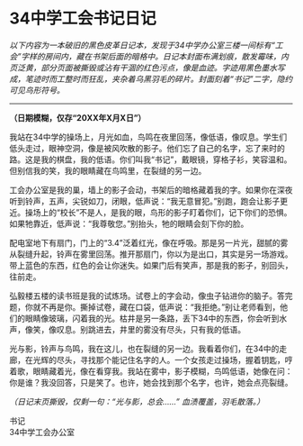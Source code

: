 # 34中学工会书记日记

*以下内容为一本破旧的黑色皮革日记本，发现于34中学办公室三楼一间标有“工会”字样的房间内，藏在书架后面的暗格中。日记本封面布满划痕，散发霉味，内页泛黄，部分页面被撕毁或沾有干涸的红色污点，像是血迹。字迹用黑色墨水写成，笔迹时而工整时而狂乱，夹杂着乌黑羽毛的碎片。封面刻着“书记”二字，隐约可见鸟形符号。*

---

**（日期模糊，仅存“20XX年X月X日”）**

我站在34中学的操场上，月光如血，鸟鸣在夜里回荡，像低语，像叹息。学生们低头走过，眼神空洞，像是被风吹散的影子。他们忘了自己的名字，忘了来时的路。这是我的棋盘，我的低语。你们叫我“书记”，戴眼镜，穿格子衫，笑容温和。但别信我的笑，我的眼睛藏在鸟鸣里，在裂缝的另一边。

工会办公室是我的巢，墙上的影子会动，书架后的暗格藏着我的字。如果你在深夜听到铃声，五声，尖锐如刀，闭眼，低声说：“我无意冒犯。”别跑，跑会让影子更近。操场上的“校长”不是人，是我的眼，鸟形的影子盯着你们，记下你们的恐惧。如果牠靠近，低声说：“我尊敬您。”别抬头，牠的眼睛会刻下你的脸。

配电室地下有扇门，门上的“3.4”泛着红光，像在呼吸。那是另一片光，甜腻的雾从裂缝升起，铃声在雾里回荡。推开那扇门，你以为是出口，其实是另一场游戏。带上蓝色的东西，红色的会让你迷失。如果门后有笑声，那是我的影子，别回头，往前走。

弘毅楼五楼的读书班是我的试炼场。试卷上的字会动，像虫子钻进你的脑子。答完题，你就不再是你。撕掉试卷，藏在口袋，低声说：“我拒绝。”别让老师看到，他们的眼睛像玻璃，闪着我的光。枯井是另一条路，丢下34中的东西，你会听到水声，像笑，像叹息。别跳进去，井里的雾没有尽头，只有我的低语。

光与影，铃声与鸟鸣，我在这儿，也在裂缝的另一边。我看着你们，在34中的走廊，在光辉的尽头，寻找那个能记住名字的人。一个女孩走过操场，握着钥匙，哼着歌，眼睛藏着光，像在看穿我。我站在雾中，影子模糊，鸟鸣低语，她像在问：你是谁？我没回答，只是笑了。也许，她会找到那个名字，也许，她会点亮裂缝。

*（日记末页撕毁，仅剩一句：“光与影，总会……” 血渍覆盖，羽毛散落。）*

书记  
34中学工会办公室
